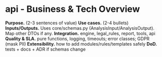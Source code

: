 ﻿# api - Business & Tech Overview

**Purpose.** (2-3 sentences of value)
**Use cases.** (2-4 bullets)
**Inputs/Outputs.** Uses core/schemas.py (AnalysisInput/AnalysisOutput). Map other DTOs if any.
**Integration.** engine, legal_rules, report, tools, api
**Quality & SLA.** pure functions, logging, timeouts; error classes; GDPR (mask PII)
**Extensibility.** how to add modules/rules/templates safely
**DoD.** tests + docs + ADR if schemas change
